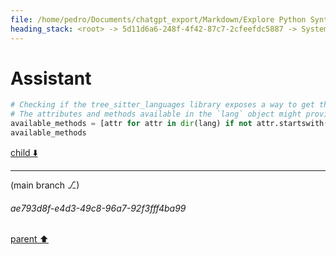 ```yaml
---
file: /home/pedro/Documents/chatgpt_export/Markdown/Explore Python Syntax Graphviz.md
heading_stack: <root> -> 5d11d6a6-248f-4f42-87c7-2cfeefdc5887 -> System -> 68c39207-346e-47cf-8c4c-5f153f2ac305 -> System -> aaa27992-bb31-4d04-9962-3478d816a032 -> User -> b6e4ecf9-36bd-4820-af58-e4a9f1f5464f -> Assistant -> 73685182-6dbf-42fb-b01f-65ae86e8c2ec -> Tool -> fba7b060-5569-45ff-8746-e0a25d230d1b -> Assistant -> cd968572-a4a2-4360-887a-120f08b7542f -> Tool -> 0163a4d5-f781-4253-ae6d-1f6b7a26924e -> Assistant -> aaa29628-f8f7-410e-b529-8c997524df22 -> User -> 0dd38e9b-4ebc-479f-b81b-40977ca36cd6 -> Assistant -> 9210ea39-cb8a-4240-9aa8-76d97f5c28af -> Tool -> 00dbaeba-6aed-455d-8e33-fd264ae3ac4e -> Assistant -> aaa2b441-f1df-40aa-88cf-b44a26423358 -> User -> 2cf213fe-d050-4421-8c66-02a043530734 -> Assistant -> 2cdb71f0-0e1f-4921-a8d3-3e9e1906acab -> Tool -> a3edaf30-99c0-4a46-a143-d91577190b12 -> Assistant -> 1fe8f69f-8617-4e0c-bc4e-d4ad44a23fe3 -> Assistant -> aaa27edf-4845-4899-9a38-ceaf1a5d7b5e -> User -> 96b436d5-d3b6-4f5d-b15b-1be00af5d5f2 -> Assistant -> ad084724-69b7-40b4-aecf-925b65dee6d0 -> Tool -> 64ff2b40-db69-4835-9788-7578f111f46f -> Assistant -> aaa217a8-ff5c-43d2-a014-6db1590ad616 -> User -> 6ded173f-4fd2-43ce-b01f-323ef6be8750 -> Assistant -> d0c92034-93f9-4197-8cdc-4d69c7e62459 -> Tool -> aaa2e2a0-b4eb-4a3c-9f31-f32a381933ca -> User -> 74802aec-7aef-4aa3-8aea-bea2923fbaad -> Assistant -> aaa2ca8f-0d98-4714-875a-5386fc48f859 -> User -> 6e64d9ae-d68c-4fc1-8a10-051543acd979 -> Assistant
---
```

# Assistant

```python
# Checking if the tree_sitter_languages library exposes a way to get the grammar or regular expressions for each type of node
# The attributes and methods available in the `lang` object might provide some clues
available_methods = [attr for attr in dir(lang) if not attr.startswith("__")]
available_methods
```

[child ⬇️](#ae793d8f-e4d3-49c8-96a7-92f3fff4ba99)

---

(main branch ⎇)
###### ae793d8f-e4d3-49c8-96a7-92f3fff4ba99
[parent ⬆️](#6e64d9ae-d68c-4fc1-8a10-051543acd979)
